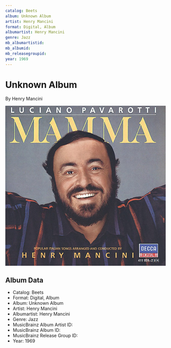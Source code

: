 ```yaml
---
catalog: Beets
album: Unknown Album
artist: Henry Mancini
format: Digital, Album
albumartist: Henry Mancini
genre: Jazz
mb_albumartistid: 
mb_albumid: 
mb_releasegroupid: 
year: 1969
---
```


# Unknown Album

By Henry Mancini

![](../../assets/beetscovers/Henry_Mancini-Unknown_Album.jpg)

## Album Data

- Catalog: Beets
- Format: Digital, Album
- Album: Unknown Album
- Artist: Henry Mancini
- Albumartist: Henry Mancini
- Genre: Jazz
- MusicBrainz Album Artist ID: 
- MusicBrainz Album ID: 
- MusicBrainz Release Group ID: 
- Year: 1969

